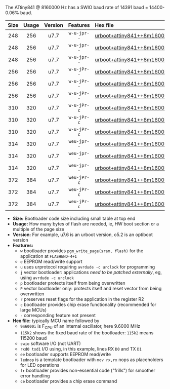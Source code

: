 The ATtiny841 @ 8160000 Hz has a SWIO baud rate of 14391 baud = 14400-0.06% baud.

|Size|Usage|Version|Features|Hex file|
|:-:|:-:|:-:|:-:|:--|
|248|256|u7.7|`w-u-jpr--`|[urboot+attiny841++8m1600i+++14k4_swio_rxa2_txa1_lednop.hex](https://raw.githubusercontent.com/stefanrueger/urboot.hex/main/mcus/attiny841/internal_oscillator/fint++8m1600_Hz/br+++14k4_bps/urboot+attiny841++8m1600i+++14k4_swio_rxa2_txa1_lednop.hex)|
|248|256|u7.7|`w-u-jpr--`|[urboot+attiny841++8m1600i+++14k4_swio_rxa4_txa5_lednop.hex](https://raw.githubusercontent.com/stefanrueger/urboot.hex/main/mcus/attiny841/internal_oscillator/fint++8m1600_Hz/br+++14k4_bps/urboot+attiny841++8m1600i+++14k4_swio_rxa4_txa5_lednop.hex)|
|248|256|u7.7|`w-u-jpr--`|[urboot+attiny841++8m1600i+++14k4_swio_rxb2_txa7_lednop.hex](https://raw.githubusercontent.com/stefanrueger/urboot.hex/main/mcus/attiny841/internal_oscillator/fint++8m1600_Hz/br+++14k4_bps/urboot+attiny841++8m1600i+++14k4_swio_rxb2_txa7_lednop.hex)|
|256|256|u7.7|`w-u-jPr--`|[urboot+attiny841++8m1600i+++14k4_swio_rxa2_txa1.hex](https://raw.githubusercontent.com/stefanrueger/urboot.hex/main/mcus/attiny841/internal_oscillator/fint++8m1600_Hz/br+++14k4_bps/urboot+attiny841++8m1600i+++14k4_swio_rxa2_txa1.hex)|
|256|256|u7.7|`w-u-jPr--`|[urboot+attiny841++8m1600i+++14k4_swio_rxa4_txa5.hex](https://raw.githubusercontent.com/stefanrueger/urboot.hex/main/mcus/attiny841/internal_oscillator/fint++8m1600_Hz/br+++14k4_bps/urboot+attiny841++8m1600i+++14k4_swio_rxa4_txa5.hex)|
|256|256|u7.7|`w-u-jPr--`|[urboot+attiny841++8m1600i+++14k4_swio_rxb2_txa7.hex](https://raw.githubusercontent.com/stefanrueger/urboot.hex/main/mcus/attiny841/internal_oscillator/fint++8m1600_Hz/br+++14k4_bps/urboot+attiny841++8m1600i+++14k4_swio_rxb2_txa7.hex)|
|310|320|u7.7|`w-u-jPr-c`|[urboot+attiny841++8m1600i+++14k4_swio_rxa2_txa1_lednop_fr_ce.hex](https://raw.githubusercontent.com/stefanrueger/urboot.hex/main/mcus/attiny841/internal_oscillator/fint++8m1600_Hz/br+++14k4_bps/urboot+attiny841++8m1600i+++14k4_swio_rxa2_txa1_lednop_fr_ce.hex)|
|310|320|u7.7|`w-u-jPr-c`|[urboot+attiny841++8m1600i+++14k4_swio_rxa4_txa5_lednop_fr_ce.hex](https://raw.githubusercontent.com/stefanrueger/urboot.hex/main/mcus/attiny841/internal_oscillator/fint++8m1600_Hz/br+++14k4_bps/urboot+attiny841++8m1600i+++14k4_swio_rxa4_txa5_lednop_fr_ce.hex)|
|310|320|u7.7|`w-u-jPr-c`|[urboot+attiny841++8m1600i+++14k4_swio_rxb2_txa7_lednop_fr_ce.hex](https://raw.githubusercontent.com/stefanrueger/urboot.hex/main/mcus/attiny841/internal_oscillator/fint++8m1600_Hz/br+++14k4_bps/urboot+attiny841++8m1600i+++14k4_swio_rxb2_txa7_lednop_fr_ce.hex)|
|314|320|u7.7|`weu-jpr--`|[urboot+attiny841++8m1600i+++14k4_swio_rxa2_txa1_ee_lednop.hex](https://raw.githubusercontent.com/stefanrueger/urboot.hex/main/mcus/attiny841/internal_oscillator/fint++8m1600_Hz/br+++14k4_bps/urboot+attiny841++8m1600i+++14k4_swio_rxa2_txa1_ee_lednop.hex)|
|314|320|u7.7|`weu-jpr--`|[urboot+attiny841++8m1600i+++14k4_swio_rxa4_txa5_ee_lednop.hex](https://raw.githubusercontent.com/stefanrueger/urboot.hex/main/mcus/attiny841/internal_oscillator/fint++8m1600_Hz/br+++14k4_bps/urboot+attiny841++8m1600i+++14k4_swio_rxa4_txa5_ee_lednop.hex)|
|314|320|u7.7|`weu-jpr--`|[urboot+attiny841++8m1600i+++14k4_swio_rxb2_txa7_ee_lednop.hex](https://raw.githubusercontent.com/stefanrueger/urboot.hex/main/mcus/attiny841/internal_oscillator/fint++8m1600_Hz/br+++14k4_bps/urboot+attiny841++8m1600i+++14k4_swio_rxb2_txa7_ee_lednop.hex)|
|372|384|u7.7|`weu-jPr-c`|[urboot+attiny841++8m1600i+++14k4_swio_rxa2_txa1_ee_lednop_fr_ce.hex](https://raw.githubusercontent.com/stefanrueger/urboot.hex/main/mcus/attiny841/internal_oscillator/fint++8m1600_Hz/br+++14k4_bps/urboot+attiny841++8m1600i+++14k4_swio_rxa2_txa1_ee_lednop_fr_ce.hex)|
|372|384|u7.7|`weu-jPr-c`|[urboot+attiny841++8m1600i+++14k4_swio_rxa4_txa5_ee_lednop_fr_ce.hex](https://raw.githubusercontent.com/stefanrueger/urboot.hex/main/mcus/attiny841/internal_oscillator/fint++8m1600_Hz/br+++14k4_bps/urboot+attiny841++8m1600i+++14k4_swio_rxa4_txa5_ee_lednop_fr_ce.hex)|
|372|384|u7.7|`weu-jPr-c`|[urboot+attiny841++8m1600i+++14k4_swio_rxb2_txa7_ee_lednop_fr_ce.hex](https://raw.githubusercontent.com/stefanrueger/urboot.hex/main/mcus/attiny841/internal_oscillator/fint++8m1600_Hz/br+++14k4_bps/urboot+attiny841++8m1600i+++14k4_swio_rxb2_txa7_ee_lednop_fr_ce.hex)|

- **Size:** Bootloader code size including small table at top end
- **Usage:** How many bytes of flash are needed, ie, HW boot section or a multiple of the page size
- **Version:** For example, u7.6 is an urboot version, o5.2 is an optiboot version
- **Features:**
  + `w` bootloader provides `pgm_write_page(sram, flash)` for the application at `FLASHEND-4+1`
  + `e` EEPROM read/write support
  + `u` uses urprotocol requiring `avrdude -c urclock` for programming
  + `j` vector bootloader: applications *need to be patched externally*, eg, using `avrdude -c urclock`
  + `p` bootloader protects itself from being overwritten
  + `P` vector bootloader only: protects itself and reset vector from being overwritten
  + `r` preserves reset flags for the application in the register R2
  + `c` bootloader provides chip erase functionality (recommended for large MCUs)
  + `-` corresponding feature not present
- **Hex file:** typically MCU name followed by
  + `9m6000i` is F<sub>CPU</sub> of an internal oscillator, here 9.6000 MHz
  + `115k2` shows the fixed baud rate of the bootloader: `115k2` means 115200 baud
  + `swio` software I/O (not UART)
  + `rxd0 txd1` I/O using, in this example, lines RX `D0` and TX `D1`
  + `ee` bootloader supports EEPROM read/write
  + `lednop` is a template bootloader with `mov rx,rx` nops as placeholders for LED operations
  + `fr` bootloader provides non-essential code ("frills") for smoother error handling
  + `ce` bootloader provides a chip erase command
